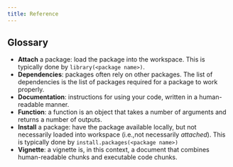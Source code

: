```yaml
---
title: Reference
---
```


## Glossary

- **Attach** a package: load the package into the workspace. This is typically done by `library(<package name>)`.
- **Dependencies**: packages often rely on other packages. The list of dependencies is the list of packages required for a package to work properly.
- **Documentation**: instructions for using your code, written in a human-readable manner.
- **Function**: a function is an object that takes a number of arguments and returns a number of outputs.
- **Install** a package: have the package available locally, but not necessarily loaded into workspace (i.e.,not necessarily _attached_). This is typically done by `install.packages(<package name>)`
- **Vignette**: a vignette is, in this context, a document that combines human-readable chunks and executable code chunks.
